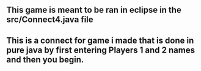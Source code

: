 ## This game is meant to be ran in eclipse in the src/Connect4.java file

## This is a connect for game i made that is done in pure java by first entering Players 1 and 2 names and then you begin.